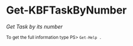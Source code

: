 # Get-KBFTaskByNumber

*Get Task by its number*




<small>To get the full information type PS> `Get-Help .`</small>

